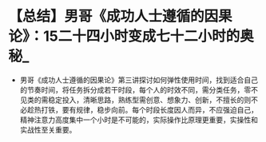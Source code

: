 # 【总结】男哥《成功人士遵循的因果论》：15二十四小时变成七十二小时的奥秘_

-   男哥《成功人士遵循的因果论》第三讲探讨如何弹性使用时间，找到适合自己的节奏时间，将任务拆分成若干时段，每个人的时效不同，需分类任务，零不见类的需稳定投入，清晰思路，熟练型需创意、想象力、创新，不擅长的则不必趁热打铁，要有规律，稳步向前。每个时段长度因人而异，不应强迫自己，精神注意力高度集中一个小时是不可能的，实际操作比原理更重要，实操性和实战性至关重要。